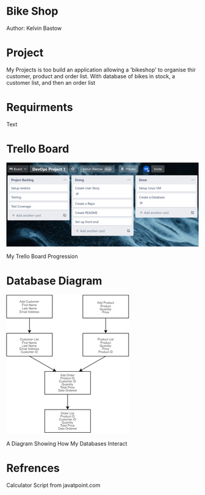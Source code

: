 # Bike Shop
Author: Kelvin Bastow

# Project

My Projects is too build an application allowing a 'bikeshop' to organise thir customer, product and order list. With database of bikes in stock, a customer list, and then an order list

# Requirments

Text

# Trello Board

![Trello Board](/images/trelloboard.png)

My Trello Board Progression

# Database Diagram

![Database Diagram](/images/bikeshop.jpg)

A Diagram Showing How My Databases Interact

# Refrences

Calculator Script from javatpoint.com

